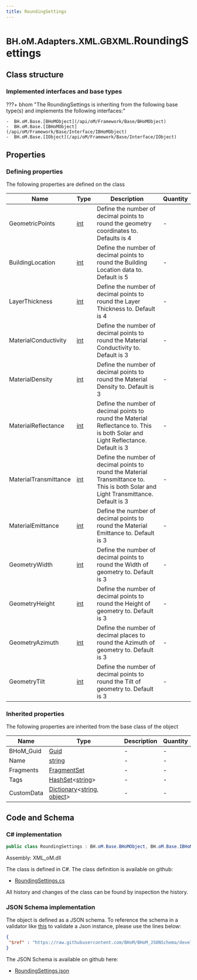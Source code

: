 ```yaml
---
title: RoundingSettings
---
```


# <small>BH.oM.Adapters.XML.GBXML.</small>**RoundingSettings**



## Class structure

### Implemented interfaces and base types

???+ bhom "The RoundingSettings is inheriting from the following base type(s) and implements the following interfaces:"

    -  BH.oM.Base.[BHoMObject](/api/oM/Framework/Base/BHoMObject)
    -  BH.oM.Base.[IBHoMObject](/api/oM/Framework/Base/Interface/IBHoMObject)
    -  BH.oM.Base.[IObject](/api/oM/Framework/Base/Interface/IObject)


## Properties



### Defining properties

The following properties are defined on the class

| Name             | Type             | Description      | Quantity         |
|------------------|------------------|------------------|------------------|
| GeometricPoints | [int](https://learn.microsoft.com/en-us/dotnet/api/System.Int32?view=netstandard-2.0) | Define the number of decimal points to round the geometry coordinates to. Defaults is 4 | - |
| BuildingLocation | [int](https://learn.microsoft.com/en-us/dotnet/api/System.Int32?view=netstandard-2.0) | Define the number of decimal points to round the Building Location data to. Default is 5 | - |
| LayerThickness | [int](https://learn.microsoft.com/en-us/dotnet/api/System.Int32?view=netstandard-2.0) | Define the number of decimal points to round the Layer Thickness to. Default is 4 | - |
| MaterialConductivity | [int](https://learn.microsoft.com/en-us/dotnet/api/System.Int32?view=netstandard-2.0) | Define the number of decimal points to round the Material Conductivity to. Default is 3 | - |
| MaterialDensity | [int](https://learn.microsoft.com/en-us/dotnet/api/System.Int32?view=netstandard-2.0) | Define the number of decimal points to round the Material Density to. Default is 3 | - |
| MaterialReflectance | [int](https://learn.microsoft.com/en-us/dotnet/api/System.Int32?view=netstandard-2.0) | Define the number of decimal points to round the Material Reflectance to. This is both Solar and Light Reflectance. Default is 3 | - |
| MaterialTransmittance | [int](https://learn.microsoft.com/en-us/dotnet/api/System.Int32?view=netstandard-2.0) | Define the number of decimal points to round the Material Transmittance to. This is both Solar and Light Transmittance. Default is 3 | - |
| MaterialEmittance | [int](https://learn.microsoft.com/en-us/dotnet/api/System.Int32?view=netstandard-2.0) | Define the number of decimal points to round the Material Emittance to. Default is 3 | - |
| GeometryWidth | [int](https://learn.microsoft.com/en-us/dotnet/api/System.Int32?view=netstandard-2.0) | Define the number of decimal points to round the Width of geometry to. Default is 3 | - |
| GeometryHeight | [int](https://learn.microsoft.com/en-us/dotnet/api/System.Int32?view=netstandard-2.0) | Define the number of decimal points to round the Height of geometry to. Default is 3 | - |
| GeometryAzimuth | [int](https://learn.microsoft.com/en-us/dotnet/api/System.Int32?view=netstandard-2.0) | Define the number of decimal places to round the Azimuth of geometry to. Default is 3 | - |
| GeometryTilt | [int](https://learn.microsoft.com/en-us/dotnet/api/System.Int32?view=netstandard-2.0) | Define the number of decimal points to round the Tilt of geometry to. Default is 3 | - |


### Inherited properties
The following properties are inherited from the base class of the object

| Name             | Type             | Description      | Quantity         |
|------------------|------------------|------------------|------------------|
| BHoM_Guid | [Guid](https://learn.microsoft.com/en-us/dotnet/api/System.Guid?view=netstandard-2.0) | - | - |
| Name | [string](https://learn.microsoft.com/en-us/dotnet/api/System.String?view=netstandard-2.0) | - | - |
| Fragments | [FragmentSet](/api/oM/Framework/Base/FragmentSet) | - | - |
| Tags | [HashSet](https://learn.microsoft.com/en-us/dotnet/api/System.Collections.Generic.HashSet-1?view=netstandard-2.0)&lt;[string](https://learn.microsoft.com/en-us/dotnet/api/System.String?view=netstandard-2.0)&gt; | - | - |
| CustomData | [Dictionary](https://learn.microsoft.com/en-us/dotnet/api/System.Collections.Generic.Dictionary-2?view=netstandard-2.0)&lt;[string](https://learn.microsoft.com/en-us/dotnet/api/System.String?view=netstandard-2.0), [object](https://learn.microsoft.com/en-us/dotnet/api/System.Object?view=netstandard-2.0)&gt; | - | - |


## Code and Schema

### C# implementation

``` C# title="C#"
public class RoundingSettings : BH.oM.Base.BHoMObject, BH.oM.Base.IBHoMObject, BH.oM.Base.IObject
```

Assembly: XML_oM.dll

The class is defined in C#. The class definition is available on github:

- [RoundingSettings.cs](https://github.com/BHoM/XML_Toolkit/blob/develop/XML_oM/GBXML\RoundingSettings.cs)

All history and changes of the class can be found by inspection the history.
### JSON Schema implementation

The object is defined as a JSON schema. To reference the schema in a validator like [this](https://www.jsonschemavalidator.net/) to validate a Json instance, please use the lines below:

``` json title="JSON Schema"
{
 "$ref" : "https://raw.githubusercontent.com/BHoM/BHoM_JSONSchema/develop/XML_oM/GBXML/RoundingSettings.json"
}
```

The JSON Schema is available on github here:

- [RoundingSettings.json](https://github.com/BHoM/BHoM_JSONSchema/blob/develop/XML_oM/GBXML/RoundingSettings.json)
